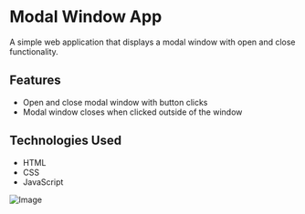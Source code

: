 # Modal Window App

A simple web application that displays a modal window with open and close functionality.

## Features

- Open and close modal window with button clicks
- Modal window closes when clicked outside of the window

## Technologies Used

- HTML
- CSS
- JavaScript

![Image](https://github.com/user-attachments/assets/340d9911-7aed-4cc7-9781-c5d0c8368338)
